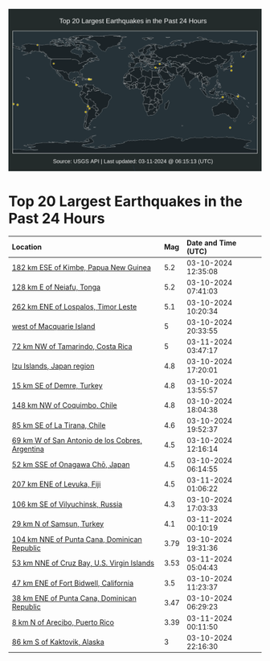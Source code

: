 ![Map](./map.png)

# Top 20 Largest Earthquakes in the Past 24 Hours

| Location | Mag | Date and Time (UTC) |
|:---|:---|:---|
| [182 km ESE of Kimbe, Papua New Guinea](https://earthquake.usgs.gov/earthquakes/eventpage/us7000m4ja) | 5.2 | 03-10-2024 12:35:08 |
| [128 km E of Neiafu, Tonga](https://earthquake.usgs.gov/earthquakes/eventpage/us7000m4id) | 5.2 | 03-10-2024 07:41:03 |
| [262 km ENE of Lospalos, Timor Leste](https://earthquake.usgs.gov/earthquakes/eventpage/us7000m4iw) | 5.1 | 03-10-2024 10:20:34 |
| [west of Macquarie Island](https://earthquake.usgs.gov/earthquakes/eventpage/us7000m4kv) | 5 | 03-10-2024 20:33:55 |
| [72 km NW of Tamarindo, Costa Rica](https://earthquake.usgs.gov/earthquakes/eventpage/us7000m4m2) | 5 | 03-11-2024 03:47:17 |
| [Izu Islands, Japan region](https://earthquake.usgs.gov/earthquakes/eventpage/us7000m4ka) | 4.8 | 03-10-2024 17:20:01 |
| [15 km SE of Demre, Turkey](https://earthquake.usgs.gov/earthquakes/eventpage/us7000m4jl) | 4.8 | 03-10-2024 13:55:57 |
| [148 km NW of Coquimbo, Chile](https://earthquake.usgs.gov/earthquakes/eventpage/us7000m4kd) | 4.8 | 03-10-2024 18:04:38 |
| [85 km SE of La Tirana, Chile](https://earthquake.usgs.gov/earthquakes/eventpage/us7000m4kp) | 4.6 | 03-10-2024 19:52:37 |
| [69 km W of San Antonio de los Cobres, Argentina](https://earthquake.usgs.gov/earthquakes/eventpage/us7000m4j8) | 4.5 | 03-10-2024 12:16:14 |
| [52 km SSE of Onagawa Chō, Japan](https://earthquake.usgs.gov/earthquakes/eventpage/us7000m4i2) | 4.5 | 03-10-2024 06:14:55 |
| [207 km ENE of Levuka, Fiji](https://earthquake.usgs.gov/earthquakes/eventpage/us7000m4lq) | 4.5 | 03-11-2024 01:06:22 |
| [106 km SE of Vilyuchinsk, Russia](https://earthquake.usgs.gov/earthquakes/eventpage/us7000m4k8) | 4.3 | 03-10-2024 17:03:33 |
| [29 km N of Samsun, Turkey](https://earthquake.usgs.gov/earthquakes/eventpage/us7000m4lh) | 4.1 | 03-11-2024 00:10:19 |
| [104 km NNE of Punta Cana, Dominican Republic](https://earthquake.usgs.gov/earthquakes/eventpage/pr2024070001) | 3.79 | 03-10-2024 19:31:36 |
| [53 km NNE of Cruz Bay, U.S. Virgin Islands](https://earthquake.usgs.gov/earthquakes/eventpage/pr2024071000) | 3.53 | 03-11-2024 05:04:43 |
| [47 km ENE of Fort Bidwell, California](https://earthquake.usgs.gov/earthquakes/eventpage/nn00874499) | 3.5 | 03-10-2024 11:23:37 |
| [38 km ENE of Punta Cana, Dominican Republic](https://earthquake.usgs.gov/earthquakes/eventpage/pr2024070000) | 3.47 | 03-10-2024 06:29:23 |
| [8 km N of Arecibo, Puerto Rico](https://earthquake.usgs.gov/earthquakes/eventpage/pr71442753) | 3.39 | 03-11-2024 00:11:50 |
| [86 km S of Kaktovik, Alaska](https://earthquake.usgs.gov/earthquakes/eventpage/ak024384tbpg) | 3 | 03-10-2024 22:16:30 |
